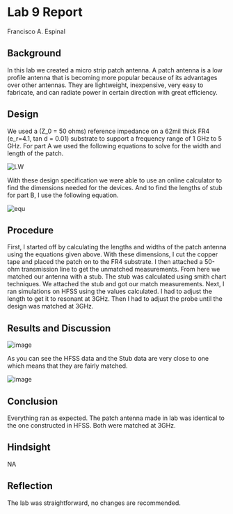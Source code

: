 # Lab 9 Report
Francisco A. Espinal

## Background
In this lab we created a micro strip patch antenna. A patch antenna is a low profile antenna that is becoming more popular because of its advantages over other antennas. They are lightweight, inexpensive, very easy to fabricate, and can radiate power in certain direction with great efficiency.    

## Design
We used a (Z_0 = 50 ohms) reference impedance on a 62mil thick FR4 (e_r=4.1, tan d = 0.01) substrate to support a frequency range of 1 GHz to 5 GHz.  For part A we used the following equations to solve for the width and length of the patch. 

![LW](https://github.com/CourseReps/ECEN452-Spring2016/blob/master/Students/FAEspinal/Lab9/Final/LandW.png) <br>

With these design specification we were able to use an online calculator to find the dimensions needed for the devices. And to find the lengths of stub for part B, I use the following equation. 

![equ](https://github.com/CourseReps/ECEN452-Spring2016/blob/master/Labs/Lab3/Equation.png) <br>

## Procedure
First, I started off by calculating the lengths and widths of the patch antenna using the equations given above.  With these dimensions, I cut the copper tape and placed the patch on to the FR4 substrate. I then attached a 50-ohm transmission line to get the unmatched measurements. From here we matched our antenna with a stub. The stub was calculated using smith chart techniques. We attached the stub and got our match measurements. Next, I ran simulations on HFSS using the values calculated. I had to adjust the length to get it to resonant at 3GHz. Then I had to adjust the probe until the design was matched at 3GHz.   

## Results and Discussion

![image](https://github.com/CourseReps/ECEN452-Spring2016/blob/master/Students/FAEspinal/Lab9/Final/VSWR.png) <br>

As you can see the HFSS data and the Stub data are very close to one which means that they are fairly matched. 

![image](https://github.com/CourseReps/ECEN452-Spring2016/blob/master/Students/FAEspinal/Lab9/Final/smithchart.jpg) <br>


## Conclusion
Everything ran as expected. The patch antenna made in lab was identical to the one constructed in HFSS. Both were matched at 3GHz. 

## Hindsight
NA

## Reflection
The lab was straightforward, no changes are recommended. 

